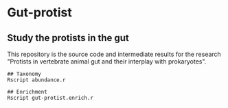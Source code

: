 # Gut-protist
## Study the protists in the gut
This repository is the source code and intermediate results for the research "Protists in vertebrate animal gut and their interplay with prokaryotes".

```
## Taxonomy
Rscript abundance.r
```

```
## Enrichment
Rscript gut-protist.enrich.r

```

